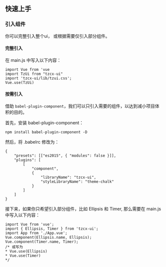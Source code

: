 ##  快速上手

### 引入组件
你可以完整引入整个ui， 或根据需要仅引入部分组件。

#### 完整引入
在 main.js 中写入以下内容：

```
import Vue from 'vue
import TzUi from "tzcx-ui"
import 'tzcx-ui/lib/tzui.css';
Vue.use(TzUi)
```



#### 按需引入
借助 `babel-plugin-component`，我们可以只引入需要的组件，以达到减小项目体积的目的。

首先，安装 babel-plugin-component：
```
npm install babel-plugin-component -D
```
然后，将 .babelrc 修改为：
```
{
    "presets": [["es2015", { "modules": false }]],
    "plugins": [
        [
            "component",
            {
                "libraryName": "tzcx-ui",
                "styleLibraryName": "theme-chalk"
            }
        ]
    ]
}
```

接下来，如果你只希望引入部分组件，比如 Ellipsis 和 Timer, 那么需要在 main.js 中写入以下内容：
```
import Vue from 'vue';
import { Ellipsis, Timer } from 'tzcx-ui';
import App from './App.vue';
Vue.component(Ellipsis.name, Ellipsis);
Vue.component(Timer.name, Timer);
/* 或写为
* Vue.use(Ellipsis)
* Vue.use(Timer)
*/
```